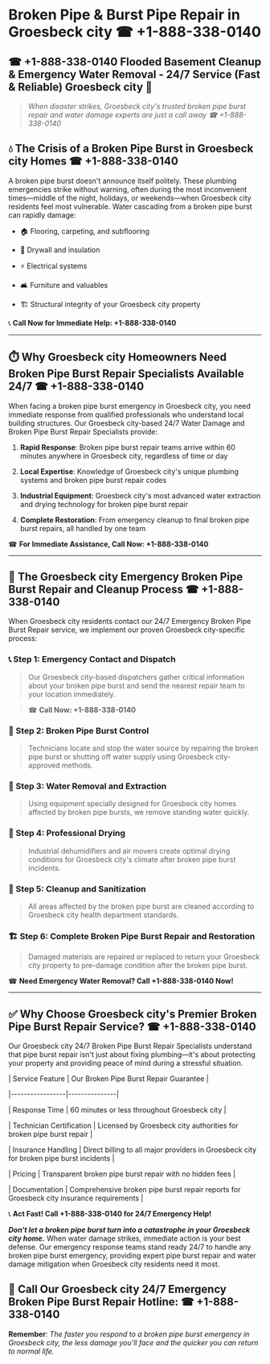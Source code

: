 # Broken Pipe & Burst Pipe Repair in Groesbeck city ☎ +1-888-338-0140  
## ☎ +1-888-338-0140 Flooded Basement Cleanup & Emergency Water Removal - 24/7 Service (Fast & Reliable) Groesbeck city 🚨  

> *When disaster strikes, Groesbeck city's trusted broken pipe burst repair and water damage experts are just a call away ☎ +1-888-338-0140*  

## 💧 The Crisis of a Broken Pipe Burst in Groesbeck city Homes ☎ +1-888-338-0140  

A broken pipe burst doesn't announce itself politely. These plumbing emergencies strike without warning, often during the most inconvenient times—middle of the night, holidays, or weekends—when Groesbeck city residents feel most vulnerable. Water cascading from a broken pipe burst can rapidly damage:  

* 🏠 Flooring, carpeting, and subflooring  
* 🧱 Drywall and insulation  
* ⚡ Electrical systems  
* 🛋️ Furniture and valuables  
* 🏗️ Structural integrity of your Groesbeck city property  

📞 **Call Now for Immediate Help: +1-888-338-0140**  

---  

## ⏱️ Why Groesbeck city Homeowners Need Broken Pipe Burst Repair Specialists Available 24/7 ☎ +1-888-338-0140  

When facing a broken pipe burst emergency in Groesbeck city, you need immediate response from qualified professionals who understand local building structures. Our Groesbeck city-based 24/7 Water Damage and Broken Pipe Burst Repair Specialists provide:  

1. **Rapid Response**: Broken pipe burst repair teams arrive within 60 minutes anywhere in Groesbeck city, regardless of time or day  
2. **Local Expertise**: Knowledge of Groesbeck city's unique plumbing systems and broken pipe burst repair codes  
3. **Industrial Equipment**: Groesbeck city's most advanced water extraction and drying technology for broken pipe burst repair  
4. **Complete Restoration**: From emergency cleanup to final broken pipe burst repairs, all handled by one team  

☎ **For Immediate Assistance, Call Now: +1-888-338-0140**  

---  

## 🔧 The Groesbeck city Emergency Broken Pipe Burst Repair and Cleanup Process ☎ +1-888-338-0140  

When Groesbeck city residents contact our 24/7 Emergency Broken Pipe Burst Repair service, we implement our proven Groesbeck city-specific process:  

### 📞 Step 1: Emergency Contact and Dispatch  
> Our Groesbeck city-based dispatchers gather critical information about your broken pipe burst and send the nearest repair team to your location immediately.  
> ☎ **Call Now: +1-888-338-0140**  

### 🚿 Step 2: Broken Pipe Burst Control  
> Technicians locate and stop the water source by repairing the broken pipe burst or shutting off water supply using Groesbeck city-approved methods.  

### 🌊 Step 3: Water Removal and Extraction  
> Using equipment specially designed for Groesbeck city homes affected by broken pipe bursts, we remove standing water quickly.  

### 💨 Step 4: Professional Drying  
> Industrial dehumidifiers and air movers create optimal drying conditions for Groesbeck city's climate after broken pipe burst incidents.  

### 🧼 Step 5: Cleanup and Sanitization  
> All areas affected by the broken pipe burst are cleaned according to Groesbeck city health department standards.  

### 🏗️ Step 6: Complete Broken Pipe Burst Repair and Restoration  
> Damaged materials are repaired or replaced to return your Groesbeck city property to pre-damage condition after the broken pipe burst.  

☎ **Need Emergency Water Removal? Call +1-888-338-0140 Now!**  

---  

## ✅ Why Choose Groesbeck city's Premier Broken Pipe Burst Repair Service? ☎ +1-888-338-0140  

Our Groesbeck city 24/7 Broken Pipe Burst Repair Specialists understand that pipe burst repair isn't just about fixing plumbing—it's about protecting your property and providing peace of mind during a stressful situation.  

| Service Feature | Our Broken Pipe Burst Repair Guarantee |  
|-----------------|---------------|  
| Response Time | 60 minutes or less throughout Groesbeck city |  
| Technician Certification | Licensed by Groesbeck city authorities for broken pipe burst repair |  
| Insurance Handling | Direct billing to all major providers in Groesbeck city for broken pipe burst incidents |  
| Pricing | Transparent broken pipe burst repair with no hidden fees |  
| Documentation | Comprehensive broken pipe burst repair reports for Groesbeck city insurance requirements |  

📞 **Act Fast! Call +1-888-338-0140 for 24/7 Emergency Help!**  

***Don't let a broken pipe burst turn into a catastrophe in your Groesbeck city home.*** When water damage strikes, immediate action is your best defense. Our emergency response teams stand ready 24/7 to handle any broken pipe burst emergency, providing expert pipe burst repair and water damage mitigation when Groesbeck city residents need it most.  

## 📱 Call Our Groesbeck city 24/7 Emergency Broken Pipe Burst Repair Hotline: ☎ +1-888-338-0140  

**Remember**: *The faster you respond to a broken pipe burst emergency in Groesbeck city, the less damage you'll face and the quicker you can return to normal life.*